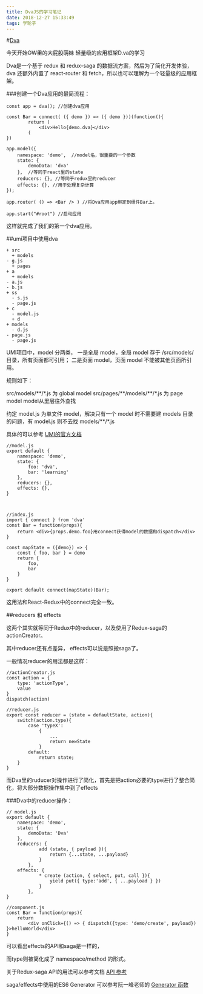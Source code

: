```yaml
---
title: DvaJS的学习笔记
date: 2018-12-27 15:33:49
tags: 学轮子
---
```


#[Dva](https://dvajs.com/) 

今天开始<s>OW里的大屁股萌妹</s> 轻量级的应用框架D.va的学习


Dva是一个基于 redux 和 redux-saga 的数据流方案，然后为了简化开发体验，dva 还额外内置了 react-router 和 fetch，所以也可以理解为一个轻量级的应用框架。

###创建一个Dva应用的最简流程：


    const app = dva(); //创建dva应用
    
    const Bar = connect( ({ demo }) => ({ demo }))(function(){
    		return (
    			<div>Hello{demo.dva}</div>
    		(
    })
    
    app.model({
    	namespace: 'demo',  //model名，很重要的一个参数
    	state: {
    		demoData: 'dva'
    	},  //等同于react里的state
    	reducers: {}, //等同于redux里的reducer
    	effects: {}, //用于处理复杂计算
    });
    
    app.router( () => <Bar /> ) //将Dva应用app绑定到组件Bar上。
    
    app.start("#root") //启动应用


这样就完成了我们的第一个dva应用。

##umi项目中使用dva



    + src
      + models
    - g.js
      + pages
    + a
      + models
    - a.js
    - b.js
    + ss
      - s.js
      - page.js
    + c
      - model.js
      + d
    + models
      - d.js
    - page.js
      - page.js
UMI项目中，model 分两类，
一是全局 model，全局 model 存于 /src/models/ 目录，所有页面都可引用；
二是页面 model，页面 model 不能被其他页面所引用。

规则如下：

src/models/\*\*/\*.js 为 global model
src/pages/\*\*/models/\*\*/\*.js 为 page model
model从里层往外查找

约定 model.js 为单文件 model，解决只有一个 model 时不需要建 models 目录的问题，有 model.js 则不去找 models/**/*.js

具体的可以参考 [UMI的官方文档](https://umijs.org/zh/guide/with-dva.html#%E4%BD%BF%E7%94%A8)


    //model.js
	export default {
    	namespace: 'demo',  
    	state: {
    		foo: 'dva',
			bar: 'learning'
    	},  
    	reducers: {}, 
    	effects: {}, 
    }



	//index.js
    import { connect } from 'dva'
    const Bar = function(props){
    	return <div>{props.demo.foo}用connect获得model的数据和dispatch</div>
    }
    
    const mapState = ({demo}) => {
    	const { foo, bar } = demo
		return {
			foo,
			bar
		}
    }
    
    export default connect(mapState)(Bar);


这用法和React-Redux中的connect完全一致。



##reducers 和 effects

这两个其实就等同于Redux中的reducer，以及使用了Redux-saga的actionCreator。

其中reducer还有点差异， effects可以说是照搬saga了。

一般情况reducer的用法都是这样：

    //actionCreator.js
    const action = {
    	type: 'actionType',
    	value
    }
    dispatch(action)
    
    //reducer.js 
    export const reducer = (state = defaultState, action){
    	switch(action.type){
    		case 'typeX':
    			{
    				...
    				return newState
    			}
    		default:
    			return state;
    	}
    }

而Dva里的ruducer对操作进行了简化，首先是把action必要的type进行了整合简化，将大部分数据操作集中到了effects

###Dva中的reducer操作：

    // model.js
    export default {
    	namespace: 'demo',  
    	state: {
    		demoData: 'Dva'
    	},  
    	reducers: {
    			add (state, { payload }){
    				return {...state, ...payload}
    			}
    		}, 
    	effects: {
    			* create (action, { select, put, call }){
    				yield put({ type:'add', { ...payload } })
    			}
    		}, 
    }

	//component.js
    const Bar = function(props){
    	return 
			<div onClick={() => { dispatch({type: 'demo/create', payload}) }>helloWorld</div>
    }
	

    
可以看出effects的API和saga是一样的，

而type则被简化成了 namespace/method 的形式。

关于Redux-saga API的用法可以参考文档 [API 参考](https://redux-saga-in-chinese.js.org/docs/api/index.html)

saga/effects中使用的ES6 Generator 可以参考阮一峰老师的 [Generator 函数 ](http://es6.ruanyifeng.com/#docs/generator)